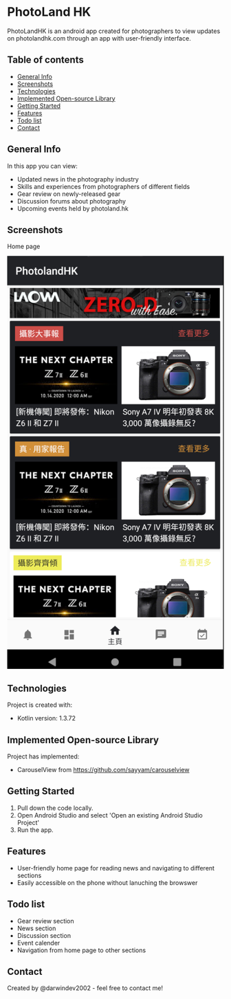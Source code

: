 # PhotoLand HK

PhotoLandHK is an android app created for photographers to view updates on photolandhk.com through an app with user-friendly interface.

## Table of contents
* [General Info](#general-info)
* [Screenshots](#screenshots)
* [Technologies](#technologies)
* [Implemented Open-source Library](#implemented-open-source-library)
* [Getting Started](#getting-started)
* [Features](#features)
* [Todo list](#todo-list)
* [Contact](#contact)

## General Info
In this app you can view:
* Updated news in the photography industry
* Skills and experiences from photographers of different fields
* Gear review on newly-released gear
* Discussion forums about photography
* Upcoming events held by photoland.hk

## Screenshots
Home page

![Home Page Sample Image](images/homePageSample.png)
	
## Technologies
Project is created with:
* Kotlin version: 1.3.72

## Implemented Open-source Library
Project has implemented:
* CarouselView from https://github.com/sayyam/carouselview
	
## Getting Started
1.  Pull down the code locally.
2.  Open Android Studio and select 'Open an existing Android Studio Project'
5.  Run the app.

## Features
* User-friendly home page for reading news and navigating to different sections
* Easily accessible on the phone without lanuching the browswer

## Todo list
* Gear review section
* News section
* Discussion section
* Event calender
* Navigation from home page to other sections

## Contact
Created by @darwindev2002 - feel free to contact me!

